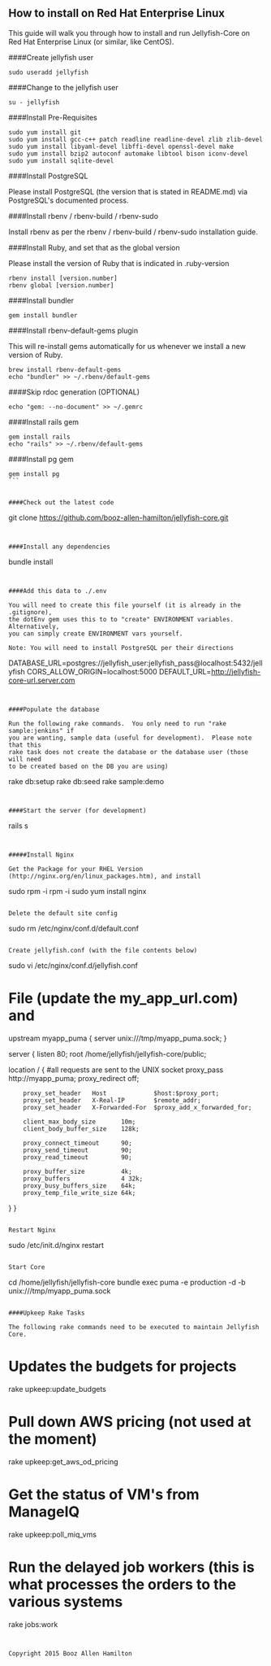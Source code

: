 ## How to install on Red Hat Enterprise Linux

This guide will walk you through how to install and run Jellyfish-Core on Red Hat Enterprise Linux (or similar,
like CentOS).

####Create jellyfish user

````
sudo useradd jellyfish
````

####Change to the jellyfish user

````
su - jellyfish
````

####Install Pre-Requisites

````
sudo yum install git
sudo yum install gcc-c++ patch readline readline-devel zlib zlib-devel
sudo yum install libyaml-devel libffi-devel openssl-devel make
sudo yum install bzip2 autoconf automake libtool bison iconv-devel
sudo yum install sqlite-devel
````

####Install PostgreSQL

Please install PostgreSQL (the version that is stated in README.md) via PostgreSQL's documented process.


####Install rbenv / rbenv-build / rbenv-sudo

Install rbenv as per the rbenv / rbenv-build / rbenv-sudo installation guide.


####Install Ruby, and set that as the global version

Please install the version of Ruby that is indicated in .ruby-version

````
rbenv install [version.number]
rbenv global [version.number]
````


####Install bundler

````
gem install bundler
````


####Install rbenv-default-gems plugin

This will re-install gems automatically for us whenever we install a new version of Ruby.

````
brew install rbenv-default-gems
echo "bundler" >> ~/.rbenv/default-gems
````


####Skip rdoc generation (OPTIONAL)

````
echo "gem: --no-document" >> ~/.gemrc
````


####Install rails gem

````
gem install rails
echo "rails" >> ~/.rbenv/default-gems
````


####Install pg gem

````
gem install pg
```


####Check out the latest code

````
git clone https://github.com/booz-allen-hamilton/jellyfish-core.git
````


####Install any dependencies

````
bundle install
````


####Add this data to ./.env

You will need to create this file yourself (it is already in the .gitignore),
the dotEnv gem uses this to to "create" ENVIRONMENT variables.  Alternatively,
you can simply create ENVIRONMENT vars yourself.

Note: You will need to install PostgreSQL per their directions

````
DATABASE_URL=postgres://jellyfish_user:jellyfish_pass@localhost:5432/jellyfish
CORS_ALLOW_ORIGIN=localhost:5000
DEFAULT_URL=http://jellyfish-core-url.server.com
````


####Populate the database

Run the following rake commands.  You only need to run "rake sample:jenkins" if
you are wanting, sample data (useful for development).  Please note that this
rake task does not create the database or the database user (those will need
to be created based on the DB you are using)

````
rake db:setup
rake db:seed
rake sample:demo
````


####Start the server (for development)

````
rails s
````


#####Install Nginx

Get the Package for your RHEL Version (http://nginx.org/en/linux_packages.htm), and install

````
sudo rpm -i rpm -i <url to repo file from above page>
sudo yum install nginx
````

Delete the default site config
````
sudo rm /etc/nginx/conf.d/default.conf
````

Create jellyfish.conf (with the file contents below)
````
sudo vi /etc/nginx/conf.d/jellyfish.conf

# File (update the my_app_url.com) and

upstream myapp_puma {
  server unix:///tmp/myapp_puma.sock;
}

server {
  listen  80;
  root /home/jellyfish/jellyfish-core/public;

  location / {
        #all requests are sent to the UNIX socket
        proxy_pass http://myapp_puma;
        proxy_redirect     off;

        proxy_set_header   Host             $host:$proxy_port;
        proxy_set_header   X-Real-IP        $remote_addr;
        proxy_set_header   X-Forwarded-For  $proxy_add_x_forwarded_for;

        client_max_body_size       10m;
        client_body_buffer_size    128k;

        proxy_connect_timeout      90;
        proxy_send_timeout         90;
        proxy_read_timeout         90;

        proxy_buffer_size          4k;
        proxy_buffers              4 32k;
        proxy_busy_buffers_size    64k;
        proxy_temp_file_write_size 64k;
  }
}
````

Restart Nginx
````
sudo /etc/init.d/nginx restart
````

Start Core
````
cd /home/jellyfish/jellyfish-core
bundle exec puma -e production -d -b unix:///tmp/myapp_puma.sock
````

####Upkeep Rake Tasks

The following rake commands need to be executed to maintain Jellyfish Core.

````
# Updates the budgets for projects
rake upkeep:update_budgets

# Pull down AWS pricing (not used at the moment)
rake upkeep:get_aws_od_pricing

# Get the status of VM's from ManageIQ
rake upkeep:poll_miq_vms

# Run the delayed job workers (this is what processes the orders to the various systems
rake jobs:work
````


Copyright 2015 Booz Allen Hamilton
